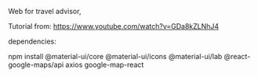 Web for travel advisor,

Tutorial from: https://www.youtube.com/watch?v=GDa8kZLNhJ4

dependencies:

npm install @material-ui/core @material-ui/icons @material-ui/lab @react-google-maps/api axios google-map-react
